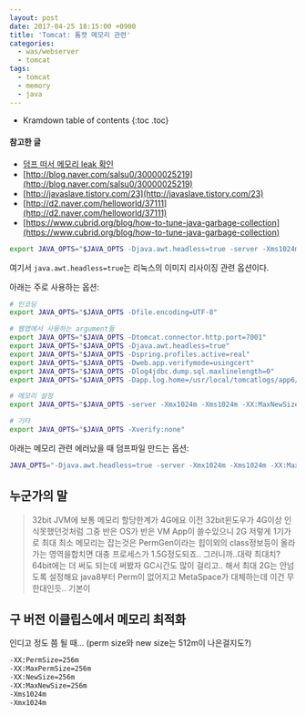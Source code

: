 ```yaml
---
layout: post
date: 2017-04-25 18:15:00 +0900
title: 'Tomcat: 톰캣 메모리 관련'
categories:
  - was/webserver
  - tomcat
tags:
  - tomcat
  - memory
  - java
---
```


* Kramdown table of contents
{:toc .toc}

#### 참고한 글

- [덤프 떠서 메모리 leak 확인](http://atin.tistory.com/440)
- [http://blog.naver.com/salsu0/30000025219](http://blog.naver.com/salsu0/30000025219)
- [http://javaslave.tistory.com/23](http://javaslave.tistory.com/23)
- [http://d2.naver.com/helloworld/37111](http://d2.naver.com/helloworld/37111)
- [https://www.cubrid.org/blog/how-to-tune-java-garbage-collection](https://www.cubrid.org/blog/how-to-tune-java-garbage-collection)

```bash
export JAVA_OPTS="$JAVA_OPTS -Djava.awt.headless=true -server -Xms1024m -XX:NewSize=256m"
```

여기서 `java.awt.headless=true`는 리눅스의 이미지 리사이징 관련 옵션이다.

아래는 주로 사용하는 옵션:

```bash
# 인코딩
export JAVA_OPTS="$JAVA_OPTS -Dfile.encoding=UTF-8"

# 웹앱에서 사용하는 argument들
export JAVA_OPTS="$JAVA_OPTS -Dtomcat.connector.http.port=7001"
export JAVA_OPTS="$JAVA_OPTS -Djava.awt.headless=true"
export JAVA_OPTS="$JAVA_OPTS -Dspring.profiles.active=real"
export JAVA_OPTS="$JAVA_OPTS -Dweb.app.verifymode=usingcert"
export JAVA_OPTS="$JAVA_OPTS -Dlog4jdbc.dump.sql.maxlinelength=0"
export JAVA_OPTS="$JAVA_OPTS -Dapp.log.home=/usr/local/tomcatlogs/app6/1"

# 메모리 설정
export JAVA_OPTS="$JAVA_OPTS -server -Xmx1024m -Xms1024m -XX:MaxNewSize=384m"

# 기타
export JAVA_OPTS="$JAVA_OPTS -Xverify:none"
```

아래는 메모리 관련 에러났을 때 덤프파일 만드는 옵션:

```bash
JAVA_OPTS="-Djava.awt.headless=true -server -Xmx1024m -Xms1024m -XX:MaxNewSize=384m -XX:-HeapDumpOnOutOfMemoryError -XX:HeapDumpPath=/usr/local/tomcat8.5/bin -XX:ParallelGCThreads=2 -XX:-UseConcMarkSweepGC -XX:-PrintGC -XX:-PrintGCDetails -XX:-PrintGCTimeStamps -XX:-TraceClassUnloading -XX:-TraceClassLoading"
```

## 누군가의 말

> 32bit JVM에 보통 메모리 할당한계가 4G에요
이전 32bit윈도우가 4G이상 인식못했던것처럼
그중 반은 OS가 반은 VM App이 쓸수있으니 2G
저렇게 1기가로 최대 최소 메모리는 잡는것은
PermGen이라는 힙이외의 class정보등이 올라가는 영역을합치면
대충 프로세스가 1.5G정도되죠.. 그러니까..대략 최대치?
64bit에는 더 써도 되는데
써봤자 GC시간도 많이 걸리고.. 해서 최대 2G는 안넘도록 설정해요
java8부터 Perm이 없어지고 MetaSpace가 대체하는데 이건 무한대인듯.. 기본이


## 구 버전 이클립스에서 메모리 최적화

인디고 정도 쯤 될 때... (perm size와 new size는 512m이 나은걸지도?)

```bash
-XX:PermSize=256m
-XX:MaxPermSize=256m
-XX:NewSize=256m
-XX:MaxNewSize=256m
-Xms1024m
-Xmx1024m
```

